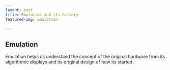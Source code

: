 ```yaml
---
layout: post
title: Emulation and its history
featured-img: emulation

---
```

## Emulation

Emulation helps us understand the concept of the original hardware from its algorithmic displays and its original design of how its started. 
